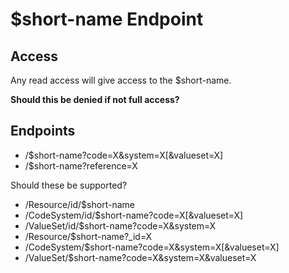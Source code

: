 # $short-name Endpoint

## Access
Any read access will give access to the $short-name.  

__Should this be denied if not full access?__

## Endpoints

* /$short-name?code=X&system=X[&valueset=X]
* /$short-name?reference=X

Should these be supported?

* /Resource/id/$short-name
* /CodeSystem/id/$short-name?code=X[&valueset=X]
* /ValueSet/id/$short-name?code=X&system=X
* /Resource/$short-name?\_id=X
* /CodeSystem/$short-name?code=X&system=X[&valueset=X]
* /ValueSet/$short-name?code=X&system=X&valueset=X

